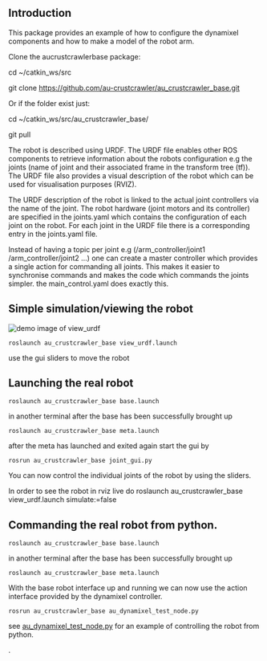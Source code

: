 Introduction
-----------
This package provides an example of how to configure the dynamixel components and how to
make a model of the robot arm. 

Clone the aucrustcrawlerbase package:

cd ~/catkin_ws/src

git clone https://github.com/au-crustcrawler/au_crustcrawler_base.git

Or if the folder exist just:

cd ~/catkin_ws/src/au_crustcrawler_base/

git pull

The robot is described using URDF. The URDF file enables other
ROS components to retrieve information about the robots configuration 
e.g the joints (name of joint and their associated frame in the transform tree (tf)).
The URDF file also provides a visual description of the robot which can be used for visualisation purposes (RVIZ).

The URDF description of the robot is linked to the actual joint controllers via the name of the joint. 
The robot hardware (joint motors and its controller) are specified in the joints.yaml which contains the configuration
of each joint on the robot. For each joint in the URDF file there is a corresponding entry in the joints.yaml file. 
 
Instead of having a topic per joint e.g (/arm_controller/joint1 /arm_controller/joint2 ...) one can create a master controller 
which provides a single action for commanding all joints. This makes it easier to synchronise commands and makes the code which commands
the joints simpler. the main_control.yaml does exactly this.

Simple simulation/viewing the robot
-----------

![demo image of view_urdf](https://raw.githubusercontent.com/au-crustcrawler/au_crustcrawler_base/master/doc/view_urdf.png)

	roslaunch au_crustcrawler_base view_urdf.launch

use the gui sliders to move the robot


Launching the real robot
-----------
	roslaunch au_crustcrawler_base base.launch

in another terminal after the base has been successfully brought up

	roslaunch au_crustcrawler_base meta.launch

after the meta has launched and exited again start the gui by

	rosrun au_crustcrawler_base joint_gui.py

You can now control the individual joints of the robot by using the sliders.

In order to see the robot in rviz live do 
	roslaunch au_crustcrawler_base view_urdf.launch simulate:=false


Commanding the real robot from python.
-----------

	roslaunch au_crustcrawler_base base.launch

in another terminal after the base has been successfully brought up

	roslaunch au_crustcrawler_base meta.launch

With the base robot interface up and running we can now use the 
action interface provided by the dynamixel controller. 

	rosrun au_crustcrawler_base au_dynamixel_test_node.py

see [au_dynamixel_test_node.py](https://github.com/au-crustcrawler/au_crustcrawler_base/blob/master/nodes/au_dynamixel_test_node.py) for an example of controlling the robot
from python.


.
